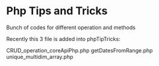 # Php Tips and Tricks
Bunch of codes for different operation and methods

Recently this 3 file is added into phpTipTricks:

CRUD_operation_coreApiPhp.php
getDatesFromRange.php
unique_multidim_array.php
